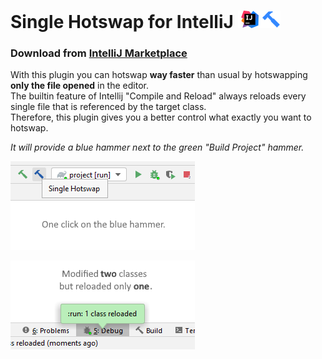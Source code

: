 # Single Hotswap for IntelliJ ![](.artwork/intellij.png)

### Download from [IntelliJ Marketplace](https://plugins.jetbrains.com/plugin/14832-single-hotswap)

With this plugin you can hotswap **way faster** than usual by hotswapping **only the file opened** in the editor.<br>
The builtin feature of Intellij "Compile and Reload" always reloads every single file that is referenced by the target class.<br>
Therefore, this plugin gives you a better control what exactly you want to hotswap.

*It will provide a blue hammer next to the green "Build Project" hammer.*

![Hotswap button](.artwork/hotswap_button.png)

![One reloaded](.artwork/one_reloaded.png)
